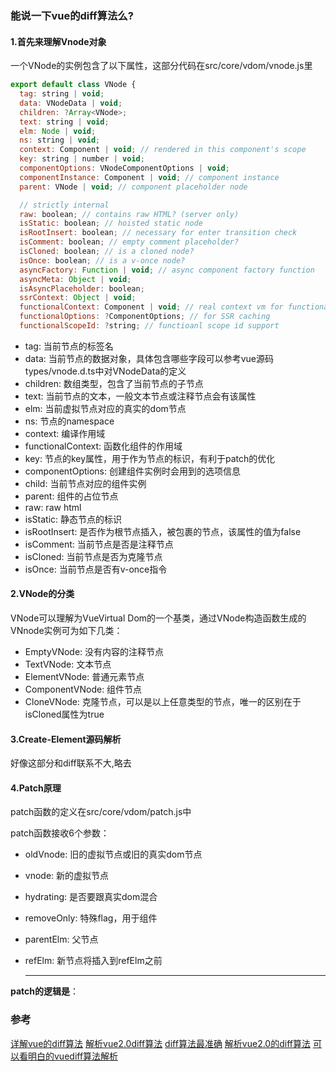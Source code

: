 ### 能说一下vue的diff算法么?


#### 1.首先来理解Vnode对象
一个VNode的实例包含了以下属性，这部分代码在src/core/vdom/vnode.js里
```js
export default class VNode {
  tag: string | void;
  data: VNodeData | void;
  children: ?Array<VNode>;
  text: string | void;
  elm: Node | void;
  ns: string | void;
  context: Component | void; // rendered in this component's scope
  key: string | number | void;
  componentOptions: VNodeComponentOptions | void;
  componentInstance: Component | void; // component instance
  parent: VNode | void; // component placeholder node

  // strictly internal
  raw: boolean; // contains raw HTML? (server only)
  isStatic: boolean; // hoisted static node
  isRootInsert: boolean; // necessary for enter transition check
  isComment: boolean; // empty comment placeholder?
  isCloned: boolean; // is a cloned node?
  isOnce: boolean; // is a v-once node?
  asyncFactory: Function | void; // async component factory function
  asyncMeta: Object | void;
  isAsyncPlaceholder: boolean;
  ssrContext: Object | void;
  functionalContext: Component | void; // real context vm for functional nodes
  functionalOptions: ?ComponentOptions; // for SSR caching
  functionalScopeId: ?string; // functioanl scope id support

```
- tag: 当前节点的标签名
- data: 当前节点的数据对象，具体包含哪些字段可以参考vue源码types/vnode.d.ts中对VNodeData的定义
- children: 数组类型，包含了当前节点的子节点
- text: 当前节点的文本，一般文本节点或注释节点会有该属性
- elm: 当前虚拟节点对应的真实的dom节点
- ns: 节点的namespace
- context: 编译作用域
- functionalContext: 函数化组件的作用域
- key: 节点的key属性，用于作为节点的标识，有利于patch的优化
- componentOptions: 创建组件实例时会用到的选项信息
- child: 当前节点对应的组件实例
- parent: 组件的占位节点
- raw: raw html
- isStatic: 静态节点的标识
- isRootInsert: 是否作为根节点插入，被包裹的节点，该属性的值为false
- isComment: 当前节点是否是注释节点
- isCloned: 当前节点是否为克隆节点
- isOnce: 当前节点是否有v-once指令

#### 2.VNode的分类
VNode可以理解为VueVirtual Dom的一个基类，通过VNode构造函数生成的VNnode实例可为如下几类：

- EmptyVNode: 没有内容的注释节点
- TextVNode: 文本节点
- ElementVNode: 普通元素节点
- ComponentVNode: 组件节点
- CloneVNode: 克隆节点，可以是以上任意类型的节点，唯一的区别在于isCloned属性为true


#### 3.Create-Element源码解析
好像这部分和diff联系不大,略去

#### 4.Patch原理
patch函数的定义在src/core/vdom/patch.js中

patch函数接收6个参数：
- oldVnode: 旧的虚拟节点或旧的真实dom节点
- vnode: 新的虚拟节点
- hydrating: 是否要跟真实dom混合
- removeOnly: 特殊flag，用于组件
- parentElm: 父节点
- refElm: 新节点将插入到refElm之前
  
  ------
**patch的逻辑是**：

































### 参考
[详解vue的diff算法](https://juejin.im/post/5affd01551882542c83301da)
[解析vue2.0diff算法](https://github.com/aooy/blog/issues/2)
[diff算法最准确](https://github.com/answershuto/learnVue/blob/master/docs/VirtualDOM%E4%B8%8Ediff(Vue%E5%AE%9E%E7%8E%B0).MarkDown)
[解析vue2.0的diff算法](https://segmentfault.com/a/1190000008782928)
[可以看明白的vuediff算法解析](https://www.cnblogs.com/isLiu/p/7909889.html)